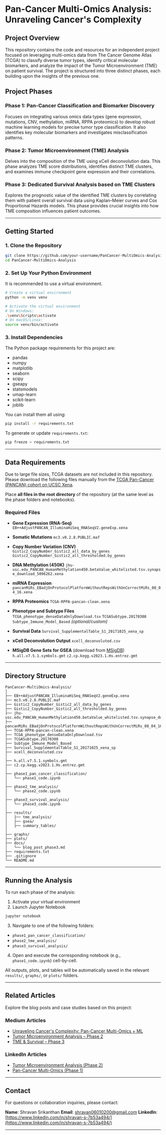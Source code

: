 # Pan-Cancer Multi-Omics Analysis: Unraveling Cancer's Complexity

## Project Overview

This repository contains the code and resources for an independent project focused on leveraging multi-omics data from The Cancer Genome Atlas (TCGA) to classify diverse tumor types, identify critical molecular biomarkers, and analyze the impact of the Tumor Microenvironment (TME) on patient survival. The project is structured into three distinct phases, each building upon the insights of the previous one.

## Project Phases

### Phase 1: Pan-Cancer Classification and Biomarker Discovery

Focuses on integrating various omics data types (gene expression, mutations, CNV, methylation, miRNA, RPPA proteomics) to develop robust machine learning models for precise tumor type classification. It also identifies key molecular biomarkers and investigates misclassification patterns.

### Phase 2: Tumor Microenvironment (TME) Analysis

Delves into the composition of the TME using xCell deconvolution data. This phase analyzes TME score distributions, identifies distinct TME clusters, and examines immune checkpoint gene expression and their correlations.

### Phase 3: Dedicated Survival Analysis based on TME Clusters

Explores the prognostic value of the identified TME clusters by correlating them with patient overall survival data using Kaplan–Meier curves and Cox Proportional Hazards models. This phase provides crucial insights into how TME composition influences patient outcomes.

---

## Getting Started

### 1. Clone the Repository

```bash
git clone https://github.com/your-username/PanCancer-MultiOmics-Analysis.git
cd PanCancer-MultiOmics-Analysis
```

### 2. Set Up Your Python Environment

It is recommended to use a virtual environment.

```bash
# Create a virtual environment
python -m venv venv

# Activate the virtual environment
# On Windows:
.\venv\Scripts\activate
# On macOS/Linux:
source venv/bin/activate
```

### 3. Install Dependencies

The Python package requirements for this project are:

* pandas
* numpy
* matplotlib
* seaborn
* scipy
* gseapy
* statsmodels
* umap-learn
* scikit-learn
* joblib

You can install them all using:

```bash
pip install -r requirements.txt
```

To generate or update `requirements.txt`:

```bash
pip freeze > requirements.txt
```

---

## Data Requirements

Due to large file sizes, TCGA datasets are not included in this repository. Please download the following files manually from the [TCGA Pan-Cancer (PANCAN) cohort on UCSC Xena](https://xenabrowser.net/datapages/?cohort=TCGA%20Pan-Cancer%20%28PANCAN%29&removeHub=https%3A%2F%2Fxena.treehouse.gi.ucsc.edu%3A443).

Place **all files in the root directory** of the repository (at the same level as the phase folders and notebooks).

### Required Files

* **Gene Expression (RNA-Seq)**
  `EB++AdjustPANCAN_IlluminaHiSeq_RNASeqV2.geneExp.xena`

* **Somatic Mutations**
  `mc3.v0.2.8.PUBLIC.maf`

* **Copy Number Variation (CNV)**
  `Gistic2_CopyNumber_Gistic2_all_data_by_genes`
  `Gistic2_CopyNumber_Gistic2_all_thresholded.by_genes`

* **DNA Methylation (450K)**
  `jhu-usc.edu_PANCAN_HumanMethylation450.betaValue_whitelisted.tsv.synapse_download_5096262.xena`

* **miRNA Expression**
  `pancanMiRs_EBadjOnProtocolPlatformWithoutRepsWithUnCorrectMiRs_08_04_16.xena`

* **RPPA Proteomics**
  `TCGA-RPPA-pancan-clean.xena`

* **Phenotype and Subtype Files**
  `TCGA_phenotype_denseDataOnlyDownload.tsv`
  `TCGASubtype.20170308`
  `Subtype_Immune_Model_Based` *(optional/custom)*

* **Survival Data**
  `Survival_SupplementalTable_S1_20171025_xena_sp`

* **xCell Deconvolution Output**
  `xcell_deconvoluted.csv`

* **MSigDB Gene Sets for GSEA** (download from [MSigDB](https://www.gsea-msigdb.org/gsea/msigdb/index.jsp))
  `h.all.v7.5.1.symbols.gmt`
  `c2.cp.kegg.v2023.1.Hs.entrez.gmt`

---

## Directory Structure

```
PanCancer-MultiOmics-Analysis/
│
├── EB++AdjustPANCAN_IlluminaHiSeq_RNASeqV2.geneExp.xena
├── mc3.v0.2.8.PUBLIC.maf
├── Gistic2_CopyNumber_Gistic2_all_data_by_genes
├── Gistic2_CopyNumber_Gistic2_all_thresholded.by_genes
├── jhu-usc.edu_PANCAN_HumanMethylation450.betaValue_whitelisted.tsv.synapse_download_5096262.xena
├── pancanMiRs_EBadjOnProtocolPlatformWithoutRepsWithUnCorrectMiRs_08_04_16.xena
├── TCGA-RPPA-pancan-clean.xena
├── TCGA_phenotype_denseDataOnlyDownload.tsv
├── TCGASubtype.20170308
├── Subtype_Immune_Model_Based
├── Survival_SupplementalTable_S1_20171025_xena_sp
├── xcell_deconvoluted.csv
│
├── h.all.v7.5.1.symbols.gmt
├── c2.cp.kegg.v2023.1.Hs.entrez.gmt
│
├── phase1_pan_cancer_classification/
│   └── phase1_code.ipynb
│
├── phase2_tme_analysis/
│   └── phase2_code.ipynb
│
├── phase3_survival_analysis/
│   └── phase3_code.ipynb
│
├── results/
│   ├── tme_analysis/
│   ├── gsea/
│   ├── summary_tables/
│
├── graphs/
├── plots/
├── docs/
│   └── blog_post_phase3.md
├── requirements.txt
├── .gitignore
└── README.md
```

---

## Running the Analysis

To run each phase of the analysis:

1. Activate your virtual environment
2. Launch Jupyter Notebook

```bash
jupyter notebook
```

3. Navigate to one of the following folders:

* `phase1_pan_cancer_classification/`
* `phase2_tme_analysis/`
* `phase3_survival_analysis/`

4. Open and execute the corresponding notebook (e.g., `phase1_code.ipynb`) cell-by-cell.

All outputs, plots, and tables will be automatically saved in the relevant `results/`, `graphs/`, or `plots/` folders.

---

## Related Articles

Explore the blog posts and case studies based on this project:

### Medium Articles

* [Unraveling Cancer's Complexity: Pan-Cancer Multi-Omics + ML](https://medium.com/@shravan0601200/unraveling-cancers-complexity-a-solo-journey-through-pan-cancer-multi-omics-and-machine-learning-5d39f5c697c3)
* [Tumor Microenvironment Analysis – Phase 2](https://medium.com/@shravan0601200/unraveling-cancers-complexity-a-solo-journey-through-the-tumor-microenvironment-phase-2-e746deecf25f)
* [TME & Survival – Phase 3](https://medium.com/@shravan0601200/unraveling-cancers-complexity-a-solo-journey-through-the-tumor-microenvironment-phase-3-b1c026d3fe23)

### LinkedIn Articles

* [Tumor Microenvironment Analysis (Phase 2)](https://www.linkedin.com/pulse/unraveling-cancers-complexity-solo-journey-through-tumor-shravan-s-flqdc)
* [Pan-Cancer Multi-Omics (Phase 1)](https://www.linkedin.com/pulse/unraveling-cancers-complexity-solo-journey-through-pan-cancer-s-onafc)

---

## Contact

For questions or collaboration inquiries, please contact:

**Name**: Shravan Srikanthan
**Email**: [shravan06010200@gmail.com](mailto:shravan06010200@gmail.com)
**LinkedIn**: [https://www.linkedin.com/in/shravan-s-7b53a494/](https://www.linkedin.com/in/shravan-s-7b53a494/)

---



